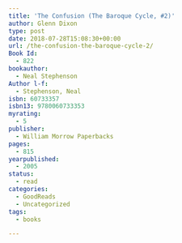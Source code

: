 ```yaml
---
title: 'The Confusion (The Baroque Cycle, #2)'
author: Glenn Dixon
type: post
date: 2018-07-28T15:08:30+00:00
url: /the-confusion-the-baroque-cycle-2/
Book Id:
  - 822
bookauthor:
  - Neal Stephenson
Author l-f:
  - Stephenson, Neal
isbn: 60733357
isbn13: 9780060733353
myrating:
  - 5
publisher:
  - William Morrow Paperbacks
pages:
  - 815
yearpublished:
  - 2005
status:
  - read
categories:
  - GoodReads
  - Uncategorized
tags:
  - books

---
```

